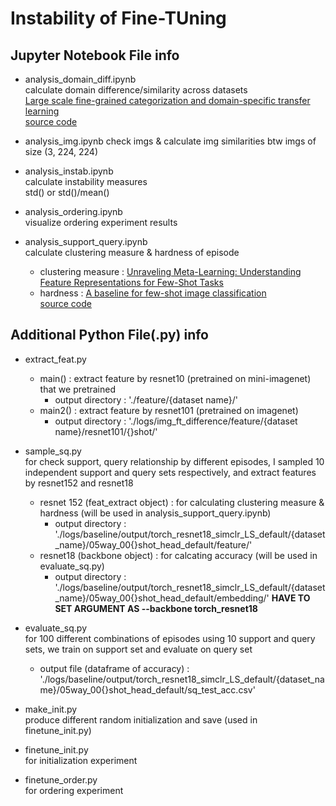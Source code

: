 # Instability of Fine-TUning 


## Jupyter Notebook File info 


- analysis_domain_diff.ipynb<br>
calculate domain difference/similarity across datasets <br>
[Large scale fine-grained categorization and domain-specific transfer learning](https://arxiv.org/pdf/1806.06193.pdf) <br>
[source code](https://github.com/richardaecn/cvpr18-inaturalist-transfer/blob/master/DomainSimilarityDemo.ipynb)
- analysis_img.ipynb
check imgs & calculate img similarities btw imgs of size (3, 224, 224)

- analysis_instab.ipynb<br>
calculate instability measures <br>
std() or std()/mean()

- analysis_ordering.ipynb<br>
visualize ordering experiment results

- analysis_support_query.ipynb<br>
    calculate clustering measure & hardness of episode
    - clustering measure : [Unraveling Meta-Learning: Understanding Feature
    Representations for Few-Shot Tasks](http://proceedings.mlr.press/v119/goldblum20a/goldblum20a.pdf)
    - hardness : [A baseline for few-shot image classification](https://arxiv.org/pdf/1909.02729.pdf)<br>
        [source code](https://github.com/kimyuji/few-shot-baseline/blob/bfd77ddc65fe4e5e70789fd5751f7337e18c4cd6/utils.py#L197)
        
## Additional Python File(.py) info
- extract_feat.py<br>
  - main() : extract feature by resnet10 (pretrained on mini-imagenet) that we pretrained 
      - output directory : './feature/{dataset name}/'
  - main2() : extract feature by resnet101 (pretrained on imagenet)
      - output directory : './logs/img_ft_difference/feature/{dataset name}/resnet101/{}shot/'
  
- sample_sq.py<br>
    for check support, query relationship by different episodes, I sampled 10 independent support and query sets respectively, and extract features by resnet152 and resnet18
    - resnet 152 (feat_extract object) : for calculating clustering measure & hardness (will be used in analysis_support_query.ipynb)
        - output directory : './logs/baseline/output/torch_resnet18_simclr_LS_default/{dataset_name}/05way_00{}shot_head_default/feature/'
    - resnet18 (backbone object) : for calcating accuracy (will be used in evaluate_sq.py)
        - output directory : './logs/baseline/output/torch_resnet18_simclr_LS_default/{dataset_name}/05way_00{}shot_head_default/embedding/'
    **HAVE TO SET ARGUMENT AS --backbone torch_resnet18**

- evaluate_sq.py<br>
    for 100 different combinations of episodes using 10 support and query sets, we train on support set and evaluate on query set
    - output file (dataframe of accuracy) : './logs/baseline/output/torch_resnet18_simclr_LS_default/{dataset_name}/05way_00{}shot_head_default/sq_test_acc.csv'


- make_init.py<br>
produce different random initialization and save (used in finetune_init.py) 
- finetune_init.py<br>
for initialization experiment
- finetune_order.py<br>
for ordering experiment
